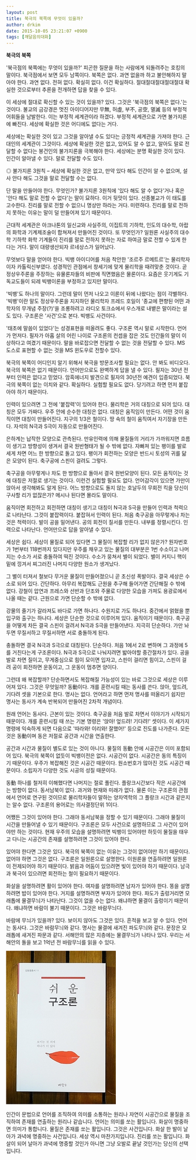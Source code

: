 ```yaml
---
layout: post
title: 북극의 북쪽에 무엇이 있을까?
author: drkim
date: 2015-10-05 23:21:07 +0900
tags: [깨달음의대화]
---
```

**북극의 북쪽**

  


'북극점의 북쪽에는 무엇이 있을까?' 피곤한 질문을 하는 사람에게 되돌려주는 호킹의 말이다. 북극점에서 보면 모두 남쪽이다. 북쪽은 없다. 과연 없을까 하고 불안해하지 말아야 한다. 과연 없다. 전혀 없다. 확실히 없다. 이건 확실하다. 절대절대절대절대절대 확실한 것으로부터 추론을 전개하면 답을 찾을 수 있다. 

  


이 세상에 절대로 확신할 수 있는 것이 있을까? 있다. 그것은 '북극점의 북쪽은 없다.'는 것이다. 불교의 금강경은 멋진 아이디어지만 무無, 허虛, 부不, 공空, 멸滅 등의 부정적 어휘들을 남발한다. 이는 부정적 세계관이라 하겠다. 부정적 세계관으로 가면 불가지론에 빠진다. 세상에 확실한 것은 어디에도 없다는 거다.

  


세상에는 확실한 것이 있고 그것을 알아낼 수도 있다는 긍정적 세계관을 가져야 한다. 근대인의 세계관이 그것이다. 세상에 확실한 것은 없고, 있어도 알 수 없고, 알아도 말로 전달할 수 없다는 봉건인의 불가지론을 극복해야 한다. 세상에는 분명 확실한 것이 있다. 인간이 알아낼 수 있다. 말로 전달할 수도 있다. 

  


◎ 불가지론 3원칙 – 세상에 확실한 것은 없고, 만약 있다 해도 인간이 알 수 없으며, 설사 안다 해도 그것을 말로 전달할 수는 없다. 

  


단 말을 만들어야 한다. 무엇인가? 불가지론 3원칙에 '있다 해도 알 수 없다'거나 혹은 '안다 해도 말로 전할 수 없다'는 말이 묘하다. 이거 뒷맛이 있다. 선종불교가 이 태도를 고수한다. 진리를 말로 전할 수 없으니 명상만 하라는 거다. 미련하다. 진리를 말로 전하지 못하는 이유는 말이 덜 만들어져 있기 때문이다. 

  


근대적 세계관은 아크나톤의 일신교와 사실주의, 이집트의 기하학, 인도의 대수학, 아랍의 화학과 기계제조술이 합쳐져서 만들어진 것이다. 또 무엇인가? 일원론 사실주의 대수학 기하학 화학 기계들이 진리를 말로 전하지 못하는 자로 하여금 말로 전할 수 있게 한다는 거다. 말이 대량생산되자 르네상스가 일어났다.

  


무엇보다 말을 얻어야 한다. 빅뱅 아이디어를 처음 착안한 '조르주 르메트르'는 물리학자이자 카톨릭신부였다. 성경적인 관점에서 창세기에 맞게 물리학을 때려맞춘 것이다. 곧 정상우주론을 주장하는 유물론자들의 비판에 직면했음은 물론이다. 요즘은 웃기게도 기독교도들이 되레 빅뱅이론을 부정하고 있지만 말이다. 

  


'빅뱅'도 하나의 말이다. 그런데 말이 먼저 나오고 이론이 뒤에 나왔다는 점이 각별하다. '빅뱅'이란 말도 정상우주론을 지지하던 물리학자 프레드 호일이 '종교에 편향된 어떤 과학자의 무개념 주장(?)'을 조롱하려고 라디오 토크쇼에서 우스개로 내뱉은 말이라는 설도 있다. 구조론은 '사건'으로 본다. 빅뱅도 사건이다. 

  


'태초에 말씀이 있었다'는 성경표현을 떠올려도 좋다. 구조론 역시 말로 시작한다. 언어가 먼저다. 필자가 아홉 살의 어린 나이로 구조론의 컨셉을 잡은 것도 인간들의 말이 이상하다고 여겼기 때문이다. 말을 바로잡으면 전달할 수 없는 것을 전달할 수 있다. MS 도스로 표현할 수 없는 것을 MS 윈도우로 전할수 있다. 

  


북극의 북쪽이 어디인지 알기 위해서 북극을 방문조사할 필요는 없다. 안 봐도 비디오다. 북극의 북쪽은 없기 때문이다. 언어만으로도 완벽하게 답을 낼 수 있다. 필자는 30년 전부터 인력은 없다고 믿었다. 암흑에너지 발견으로 필자의 30년전 예견이 입증되었다. 북극의 북쪽이 없는 이치와 같다. 확실하다. 실험할 필요도 없다. 당기려고 하면 먼저 붙잡아야 하기 때문이다. 

  


인력이 있으려면 그 전에 '붙잡력'이 있어야 한다. 물리학은 거의 대칭으로 되어 있다. 대칭은 모두 가짜다. 우주 안에 순수한 대칭은 없다. 대칭은 움직임이 만든다. 어떤 것이 움직이면 대칭이 만들어진다. 지구의 1/3은 철이다. 땅 속의 철이 움직여서 자기장을 만든다. 자석의 N극과 S극이 자동으로 만들어진다. 

  


은하계는 납작한 모양으로 관측된다. 만유인력에 의해 물질들의 거리가 가까워지면 흐름이 생기고 방향성이 생겨서 결국 원반형태가 될 수 밖에 없다. 자빠져 있는 팽이를 발로 세게 차면 어느 한 방향으로 돌고 있다. 팽이가 회전하는 모양은 반드시 토성의 귀를 닮은 모양이 된다. 축구공에 스핀이 걸려도 그렇다. 

  


축구공을 아무렇게나 차도 한 방향으로 돌아서 결국 원반모양이 된다. 모든 움직이는 것에 대칭은 저절로 생기는 것이다. 이런건 실험할 필요도 없다. 언어감각이 있으면 가만이 앉아서 생각해봐도 알게 된다. 어느 방향으로도 돌지 않는 호날두의 무회전 킥을 당신이 구사할 리가 없잖은가? 메시나 된다면 몰라도 말이다.

  


움직이면 회전하고 회전하면 대칭이 생기고 대칭이 N극과 S극을 만들어 인력과 척력으로 나타난다. 그것이 붙잡력이다. 붙잡혀서 인력이 된다. 처음 축구공을 아무렇게나 차는 것은 척력이다. 발이 공을 밀어낸다. 공의 회전이 질서를 만든다. 내부를 정렬시킨다. 인력으로 나타난다. 언어만으로 답을 알아낼 수 있다.

  


세상은 쉽다. 세상이 물질로 되어 있다면 그 물질이 복잡할 리가 없지 않은가? 원자번호가 1번부터 118번까지 있다지만 우주를 채우고 있는 물질의 대부분은 1번 수소이고 나머지는 수소가 서로 충돌하여 떡진 것이다. 수소가 뭉쳐서 별이 되었다. 별이 커지니 핵이 밑에 낑겨서 찌그러진 나머지 다양한 원소가 생겨났다. 

  


그 별이 터져서 철보다 무거운 물질이 만들어졌으니 곧 초신성 폭발이다. 결국 세상은 수소로 되어 있다. 간단하다. 아무리 복잡해도 근원을 추구해 들어가면 간단해질 수 밖에 없다. 강철이 압연과 프레스와 선반과 단조와 주물로 다양한 모습을 가져도 용광로에서 나올 때는 같다. 근원으로 가면 단순할 수 밖에 없다. 

  


강물의 줄기가 갈라져도 바다로 가면 하나다. 수원지로 가도 하나다. 중간에서 얽혔을 뿐 입구와 출구는 하나다. 세상은 단순한 것으로 이루어져 있다. 움직이기 때문이다. 축구공을 어떻게 차든 결국 스핀이 걸려서 N극과 S극을 만들어낸다. 지극히 단순하다. 가만 놔두면 무질서하고 무질서하면 서로 충돌하게 된다.

  


충돌하면 결국 N극과 S극으로 대칭된다. 단순하다. 처음 1에서 2로 변하며 그 과정에 5를 거친다는게 구조론이다. N극과 S극으로 나눠지려면 밟아야할 중간절차가 있다. 공을 발로 차면 질이고, 무게중심으로 힘이 모이면 입자고, 스핀이 걸리면 힘이고, 스핀이 걸려 공이 회전하면 운동이고, 그 운동이 멈추면 양이다. 

  


그런데 왜 복잡할까? 단순하면서도 복잡해질 가능성이 있는 바로 그것으로 세상은 이루어져 있다. 그것은 무엇일까? 동動이다. 개를 훈련시킬 때는 동사를 쓴다. 앉아, 엎드려, 기다려 셋을 기본으로 한다. 명사는 없다. 언어라고 하면 먼저 명사를 떠올리기 쉽지만 명사는 동사가 계속 반복되어 만들어진 2차적 개념이다. 

  


원래 언어는 동사다. 근본이 있는 것이다. 축구공을 처음 발로 차면서 이야기가 시작되기 때문이다. 개를 훈련시킬 때 쓰는 기본 명령은 '앉아! 엎드려! 기다려!' 셋이다. 이 세가지 명령에 익숙하게 되면 다음으로 '따라와! 이리와! 잘했어!' 등으로 진도를 나가준다. 모든 것은 동動이며 동은 저절로 공간과 시간을 연출한다.

  


공간과 시간과 물질이 별도로 있는 것이 아니다. 물질의 동動 안에 시공간은 이미 포함되어 있다. 북극의 북쪽이 없듯이 빅뱅이전은 없다. 시공간이 없다. 시공간은 동의 특징이기 때문이다. 우주가 복잡해진 것은 시공간 때문이다. 원소번호가 많아진 것도 시공간 때문이다. 소립자가 다양한 것도 시공의 성질 때문이다.

  


동動 하나를 철저히 이해했다면 나머지는 절로 풀린다. 플랑크시간보다 작은 시공간에는 방향이 없다. 동서남북이 없다. 과거와 현재와 미래가 없다. 물론 이는 구조론의 관점에서 언어로 연구된 것이므로 물리학자들이 말하는 양자역학의 그 플랑크 시간과 같은지는 알수 없다. 구조론의 용어로는 의사결정단위 1이다. 

  


어쨌든 그것이 있어야 한다. 그래야 동서남북을 정할 수 있기 때문이다. 그래야 물질이 시간을 만들어낼 수 있기 때문이다. 구조론은 모두 사건으로 설명하므로 그 사건이 있어야만 하는 것이다. 현재 우주의 모습을 설명하려면 빅뱅이 있어야만 하듯이 물질을 태우고 다니는 시공간의 존재를 설명하려면 그것이 있어야 한다. 

  


있어야 한다면 그것은 있다. 북극의 북쪽이 없는 이유는 그것이 없어야만 하기 때문이다. 없어야 하면 그것은 없다. 구조론은 일원론으로 설명한다. 이원론을 연출하려면 일원론이 전제되어야 하기 때문이다. 밝음과 어둠이 있으려면 빛이 있어야 하기 때문이다. 남극과 북극이 있으려면 회전하는 철이 필요하기 때문이다. 

  


화살을 설명하려면 활이 있어야 한다. 여자를 설명하려면 남자가 있어야 한다. 똥을 설명하려면 밥이 있어야 한다. 거지를 설명하려면 부자가 있어야 한다. 파도가 출렁거리면 모래톱에 물결무늬가 나타난다. 그것이 없을 수는 없다. 왜냐하면 물결이 출렁이기 때문이다. 왜냐하면 바람이 불기 때문이다. 그것은 바람무늬다.

  


바람에 무늬가 있을까? 있다. 보이지 않아도 그것은 있다. 흔적을 보고 알 수 있다. 언어는 동사다. 그것은 바람무늬와 같다. 명사는 물결에 새겨진 파도무늬와 같다. 문장은 모래톱에 새겨진 파문과 같다. 서해안의 많은 지층에는 물결무늬가 나타나 있다. 우리는 서해안의 돌을 보고 1억년 전 바람무늬를 읽을 수 있다. 

  


  


![](/files/attach/images/198/161/627/DSC01488.JPG)      


  


인간이 문법으로 언어를 조직하여 의미를 소통하는 원리나 자연이 시공간으로 물질을 조직하여 존재를 연출하는 원리나 같습니다. 언어는 의미를 쏘는 활입니다. 화살이 명중하면 의미가 통합니다. 물질은 존재를 쏘는 활입니다. 그것은 사건입니다. 화살 한 발이 날아가 과녁에 명중하는 사건입니다. 세상 역시 마찬가지입니다. 진리를 쏘는 활입니다. 화살이 되어 날아가 과녁에 명중할 것인가 아니면 그냥 오발로 끝날 것인가는 당신의 선택입니다.